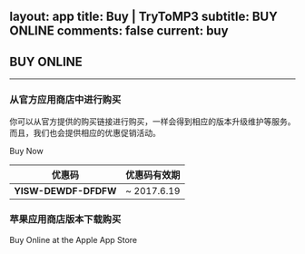 layout: app
title: Buy | TryToMP3
subtitle: BUY ONLINE
comments: false
current: buy
---

## <strong>BUY ONLINE</strong>
---

### 从官方应用商店中进行购买
你可以从官方提供的购买链接进行购买，一样会得到相应的版本升级维护等服务。而且，我们也会提供相应的优惠促销活动。
 <div class="cls-banner-start-link"> <i class="fa fa-shopping-bag fa-3x" aria-hidden="true"></i> <span> Buy Now </span> <i class="fa fa-angle-double-right"></i> </div>

优惠码 | 优惠码有效期
------ | -------
**YISW-DEWDF-DFDFW** | ~ 2017.6.19


### 苹果应用商店版本下载购买
<div class="cls-banner-start-link"> <i class="fa fa-apple fa-3x" aria-hidden="true"></i> <span> Buy Online at the Apple App Store </span><i class="fa fa-angle-double-right"></i></div>
